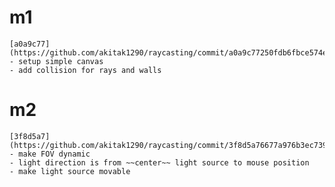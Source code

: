 # m1
    [a0a9c77](https://github.com/akitak1290/raycasting/commit/a0a9c77250fdb6fbce574e6b0331a2e07f260dd7)
    - setup simple canvas
    - add collision for rays and walls

# m2
    [3f8d5a7](https://github.com/akitak1290/raycasting/commit/3f8d5a76677a976b3ec739e69b2dba0eccf256b3)
    - make FOV dynamic
    - light direction is from ~~center~~ light source to mouse position
    - make light source movable
